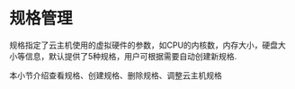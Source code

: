# 规格管理

规格指定了云主机使用的虚拟硬件的参数，如CPU的内核数，内存大小，硬盘大小等信息，默认提供了5种规格，用户可根据需要自动创建新规格.

本小节介绍查看规格、创建规格、删除规格、调整云主机规格

